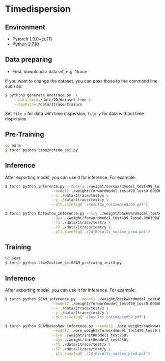 # Timedispersion
## Environment

* Pytorch 1.9.0+cu111
* Python 3.7.10

## Data preparing

* First, download a dataset, e.g. 1trace

If you want to change the dataset, you can pass those to the command line, such as:
```bash
$ python3 generate_onetrace.py  \
    --data_dir=./data/2D/dataset_time \
    --binPath=./data/1trace/train/x
```
Set `file x` for data with time dispersion, `file y` for data without time dispersion


## Pre-Training

```bash
cd marm
$ torch python time2notime_sei.py
```

## Inference
After exporting model, you can use it for inference. For example:

```bash
$ torch python inference.py --model1 ./weight/backwardmodel_test499_loss0.0003094713379554874 \
                     --model2 ./weight/forwardmodel_test499_loss0.0003094713379554874 \
                     --x ./data/1trace/test/x \
                     --y ./data/1trace/test/y \
                     --plt.savefig('./Results_notimepred500.pdf')
```
```bash
$ torch python Datashow_inference.py --Gxy ./weight/backwardmodel_test499_loss0.0003094713379554874 \
                     --Gyx ./weight/forwardmodel_test499_loss0.0003094713379554874 \
                     --f1 ./data/1trace/test/x \
                     --f2 ./data/1trace/test/y \
                     --plt.savefig('./2d_Results_notime_pred.pdf')
```


## Training

```bash
cd seam
$ torch python time2notime_seiSEAM_pretraing_init0.py
```

## Inference
After exporting model, you can use it for inference. For example:

```bash
$ torch python SEAM_inference.py --model1 ./weight/backwardmodel_test499_loss0.0003094713379554874 \
                     --model2 ./weight/forwardmodel_test499_loss0.0003094713379554874 \
                     --x ./data/1trace/test/x \
                     --y ./data/1trace/test/y \
                     --plt.savefig('./Results_notimepred50.pdf')
```
```bash
$ torch python SEAMDatashow_inference.py --model1 ./pre_weight/backwardmodel_test499_loss0.0003094713379554874 \
                     --model2 ./pre_weight/forwardmodel_test499_loss0.0003094713379554874 \
                     --Gxy ./weight/init0model1_test250\
                     --Gyx ./weight/init0model2_test250\
                     --f1 ./data/1trace/test/x \
                     --f2 ./data/1trace/test/y \
                     --plt.savefig('./2d_Results_notime_pred.pdf')
```

